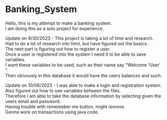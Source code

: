 # Banking_System
 Hello, this is my attempt to make a banking system.\
 I am doing this as a solo project for experience.

 Update on 9/30/2023 - This project is taking a lot of time and research.\
 Had to do a lot of research into html, but have figured out the basics.\
 The next part is figuring out how to register a user.\
 Once a user is registered into the system I need it to be able to save variables.\
 I want these variables to be used, such as their name say "Welcome 'User' ".\
 Then obivously in this database it would have the users balances and such.

Update on 10/06/2023 - I was able to make a login and registration system.\
Also figured out how to use variables between the files.\
Therefore I am able to take the database information by selecting given the users email and password.\
Having trouble with rememeber me button, might remove.\
Gonna work on transactions using java code.
